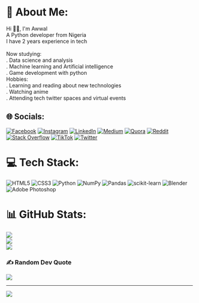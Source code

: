 # 💫 About Me:
Hi 👋🏽, I'm Awwal<br>A Python developer from Nigeria<br>I have 2 years experience in tech<br><br>Now studying:<br>         . Data science and analysis<br>         . Machine learning and Artificial intelligence<br>         .  Game development with python<br>Hobbies:<br>         . Learning and reading about new technologies<br>         . Watching anime<br>         . Attending tech twitter spaces and virtual events


## 🌐 Socials:
[![Facebook](https://img.shields.io/badge/Facebook-%231877F2.svg?logo=Facebook&logoColor=white)](https://facebook.com/awwal.sadu) [![Instagram](https://img.shields.io/badge/Instagram-%23E4405F.svg?logo=Instagram&logoColor=white)](https://instagram.com/saduawwal) [![LinkedIn](https://img.shields.io/badge/LinkedIn-%230077B5.svg?logo=linkedin&logoColor=white)](https://linkedin.com/in/awwal-sadu) [![Medium](https://img.shields.io/badge/Medium-12100E?logo=medium&logoColor=white)](https://medium.com/@Saduawwal) [![Quora](https://img.shields.io/badge/Quora-%23B92B27.svg?logo=Quora&logoColor=white)](https://quora.com/profile/Awwal-Sadu) [![Reddit](https://img.shields.io/badge/Reddit-%23FF4500.svg?logo=Reddit&logoColor=white)](https://reddit.com/user/Basic_Independence58) [![Stack Overflow](https://img.shields.io/badge/-Stackoverflow-FE7A16?logo=stack-overflow&logoColor=white)](https://stackoverflow.com/users/16372962) [![TikTok](https://img.shields.io/badge/TikTok-%23000000.svg?logo=TikTok&logoColor=white)](https://tiktok.com/@tiktokdude192) [![Twitter](https://img.shields.io/badge/Twitter-%231DA1F2.svg?logo=Twitter&logoColor=white)](https://twitter.com/@AwwalSadu1) 

# 💻 Tech Stack:
![HTML5](https://img.shields.io/badge/html5-%23E34F26.svg?style=for-the-badge&logo=html5&logoColor=white) ![CSS3](https://img.shields.io/badge/css3-%231572B6.svg?style=for-the-badge&logo=css3&logoColor=white) ![Python](https://img.shields.io/badge/python-3670A0?style=for-the-badge&logo=python&logoColor=ffdd54) ![NumPy](https://img.shields.io/badge/numpy-%23013243.svg?style=for-the-badge&logo=numpy&logoColor=white) ![Pandas](https://img.shields.io/badge/pandas-%23150458.svg?style=for-the-badge&logo=pandas&logoColor=white) ![scikit-learn](https://img.shields.io/badge/scikit--learn-%23F7931E.svg?style=for-the-badge&logo=scikit-learn&logoColor=white) ![Blender](https://img.shields.io/badge/blender-%23F5792A.svg?style=for-the-badge&logo=blender&logoColor=white) ![Adobe Photoshop](https://img.shields.io/badge/adobephotoshop-%2331A8FF.svg?style=for-the-badge&logo=adobephotoshop&logoColor=white)
# 📊 GitHub Stats:
![](https://github-readme-stats.vercel.app/api?username=AwwalSadu&theme=dark&hide_border=false&include_all_commits=false&count_private=false)<br/>
![](https://github-readme-streak-stats.herokuapp.com/?user=AwwalSadu&theme=dark&hide_border=false)<br/>
![](https://github-readme-stats.vercel.app/api/top-langs/?username=AwwalSadu&theme=dark&hide_border=false&include_all_commits=false&count_private=false&layout=compact)

### ✍️ Random Dev Quote
![](https://quotes-github-readme.vercel.app/api?type=horizontal&theme=radical)

---
[![](https://visitcount.itsvg.in/api?id=AwwalSadu&icon=0&color=0)](https://visitcount.itsvg.in)
